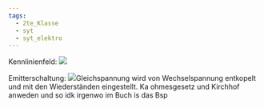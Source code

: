 ```yaml
---
tags:
  - 2te_Klasse
  - syt
  - syt_elektro
---
```

Kennlinienfeld:
![](DR22-01-2024-08.excalidraw.svg)

Emitterschaltung:
![](DR22-01-2024-30.excalidraw.svg)Gleichspannung wird von Wechselspannung entkopelt und mit den Wiederständen eingestellt.
Ka ohmesgesetz und Kirchhof anweden und so idk irgenwo im Buch is das Bsp


